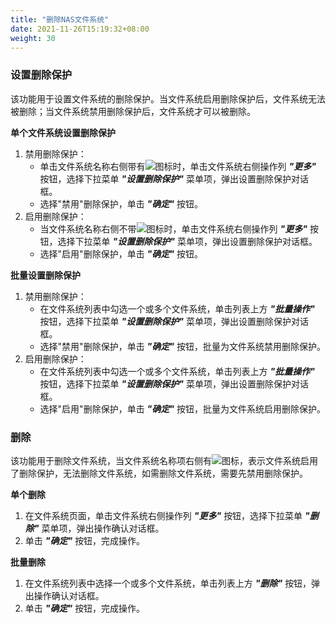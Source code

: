 ```yaml
---
title: "删除NAS文件系统"
date: 2021-11-26T15:19:32+08:00
weight: 30
---
```


### 设置删除保护

该功能用于设置文件系统的删除保护。当文件系统启用删除保护后，文件系统无法被删除；当文件系统禁用删除保护后，文件系统才可以被删除。

**单个文件系统设置删除保护**

1. 禁用删除保护：
    - 单击文件系统名称右侧带有![](../../../images/computing/delprotect1.png)图标时，单击文件系统右侧操作列 **_"更多"_** 按钮，选择下拉菜单 **_"设置删除保护"_** 菜单项，弹出设置删除保护对话框。
    - 选择"禁用"删除保护，单击 **_"确定"_** 按钮。
2. 启用删除保护：
    - 当文件系统名称右侧不带![](../../../images/computing/delprotect1.png)图标时，单击文件系统右侧操作列 **_"更多"_** 按钮，选择下拉菜单 **_"设置删除保护"_** 菜单项，弹出设置删除保护对话框。
    - 选择"启用"删除保护，单击 **_"确定"_** 按钮。

**批量设置删除保护**

1. 禁用删除保护：
    - 在文件系统列表中勾选一个或多个文件系统，单击列表上方 **_"批量操作"_** 按钮，选择下拉菜单 **_"设置删除保护"_** 菜单项，弹出设置删除保护对话框。
    - 选择"禁用"删除保护，单击 **_"确定"_** 按钮，批量为文件系统禁用删除保护。
2. 启用删除保护：
    - 在文件系统列表中勾选一个或多个文件系统，单击列表上方 **_"批量操作"_** 按钮，选择下拉菜单 **_"设置删除保护"_** 菜单项，弹出设置删除保护对话框。
    - 选择"启用"删除保护，单击 **_"确定"_** 按钮，批量为文件系统启用删除保护。

### 删除

该功能用于删除文件系统，当文件系统名称项右侧有![](../../../images/computing/delprotect1.png)图标，表示文件系统启用了删除保护，无法删除文件系统，如需删除文件系统，需要先禁用删除保护。

**单个删除**

1. 在文件系统页面，单击文件系统右侧操作列 **_"更多"_** 按钮，选择下拉菜单 **_"删除"_** 菜单项，弹出操作确认对话框。
2. 单击 **_"确定"_** 按钮，完成操作。

**批量删除**

1. 在文件系统列表中选择一个或多个文件系统，单击列表上方 **_"删除"_** 按钮，弹出操作确认对话框。
2. 单击 **_"确定"_** 按钮，完成操作。